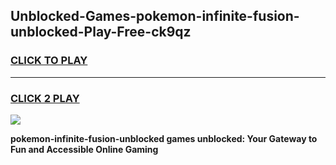
## Unblocked-Games-pokemon-infinite-fusion-unblocked-Play-Free-ck9qz
<h3>
<a href="https://premium76.site?title=pokemon-infinite-fusion-unblocked&ref=10A">CLICK TO PLAY</a></h3>
<hr>

<h3>
<a href="https://premium76.site?title=pokemon-infinite-fusion-unblocked&ref=10A">CLICK 2 PLAY</a>
  
</h3>

<a href="https://premium76.site?title=pokemon-infinite-fusion-unblocked&ref=10A"><img src="https://clearcache.store/games.png"></a>


**pokemon-infinite-fusion-unblocked games unblocked: Your Gateway to Fun and Accessible Online Gaming**
